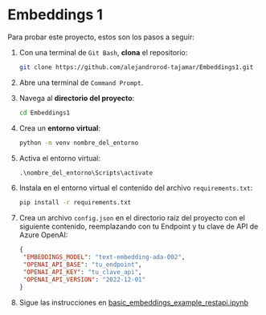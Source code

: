# Embeddings 1

Para probar este proyecto, estos son los pasos a seguir:

1. Con una terminal de `Git Bash`, **clona** el repositorio:
   
   ```bash
   git clone https://github.com/alejandrorod-tajamar/Embeddings1.git
   ```
   
2. Abre una terminal de `Command Prompt`.
   
3. Navega al **directorio del proyecto**:
   
   ```cmd
   cd Embeddings1
   ```

4. Crea un **entorno virtual**:

   ```cmd
   python -m venv nombre_del_entorno
   ```

5. Activa el entorno virtual:

   ```cmd
   .\nombre_del_entorno\Scripts\activate
   ```

6. Instala en el entorno virtual el contenido del archivo `requirements.txt`:

   ```cmd
   pip install -r requirements.txt
   ```

7. Crea un archivo `config.json` en el directorio raíz del proyecto con el siguiente contenido, reemplazando con tu Endpoint y tu clave de API de Azure OpenAI:

   ```json
   {
    "EMBEDDINGS_MODEL": "text-embedding-ada-002",
    "OPENAI_API_BASE": "tu_endpoint",
    "OPENAI_API_KEY": "tu_clave_api",
    "OPENAI_API_VERSION": "2022-12-01"
   }
   ```

8. Sigue las instrucciones en [basic_embeddings_example_restapi.ipynb](basic_embeddings_example_restapi.ipynb)
